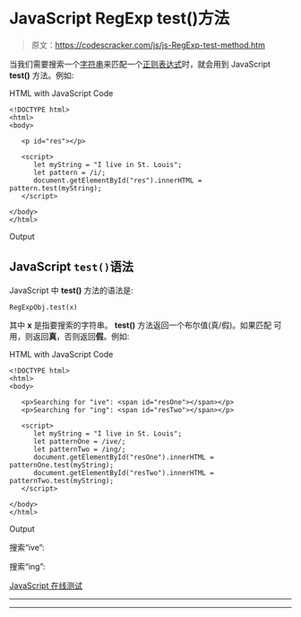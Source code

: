 # JavaScript RegExp test()方法

> 原文：<https://codescracker.com/js/js-RegExp-test-method.htm>

当我们需要搜索一个[字符串](/js/js-strings.htm)来匹配一个[正则表达式](/js/js-regular-expression.htm)时，就会用到 JavaScript **test()** 方法。例如:

HTML with JavaScript Code

```
<!DOCTYPE html>
<html>
<body>

   <p id="res"></p>

   <script>
      let myString = "I live in St. Louis";
      let pattern = /i/;
      document.getElementById("res").innerHTML = pattern.test(myString);
   </script>

</body>
</html>
```

Output

## JavaScript `test()`语法

JavaScript 中 **test()** 方法的语法是:

```
RegExpObj.test(x)
```

其中 **x** 是指要搜索的字符串。 **test()** 方法返回一个布尔值(真/假)。如果匹配 可用，则返回**真**，否则返回**假**。例如:

HTML with JavaScript Code

```
<!DOCTYPE html>
<html>
<body>

   <p>Searching for "ive": <span id="resOne"></span></p>
   <p>Searching for "ing": <span id="resTwo"></span></p>

   <script>
      let myString = "I live in St. Louis";
      let patternOne = /ive/;
      let patternTwo = /ing/;
      document.getElementById("resOne").innerHTML = patternOne.test(myString);
      document.getElementById("resTwo").innerHTML = patternTwo.test(myString);
   </script>

</body>
</html>
```

Output

搜索“ive”:

搜索“ing”:

[JavaScript 在线测试](/exam/showtest.php?subid=6)

* * *

* * *